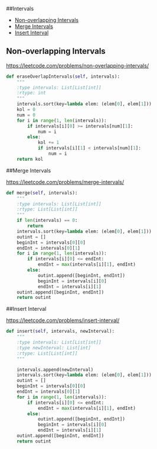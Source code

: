 ##Intervals

+ [Non-overlapping Intervals](#non-overlapping-intervals)
+ [Merge Intervals](#merge-intervals)
+ [Insert Interval](#insert-interval)

## Non-overlapping Intervals

https://leetcode.com/problems/non-overlapping-intervals/

```python
def eraseOverlapIntervals(self, intervals):
    """
    :type intervals: List[List[int]]
    :rtype: int
    """
    intervals.sort(key=lambda elem: (elem[0], elem[1]))
    kol = 0
    num = 0
    for i in range(1, len(intervals)):
        if intervals[i][0] >= intervals[num][1]:
            num = i
        else:
            kol += 1
            if intervals[i][1] < intervals[num][1]:
                num = i
    return kol
```

##Merge Intervals

https://leetcode.com/problems/merge-intervals/

```python
def merge(self, intervals):
    """
    :type intervals: List[List[int]]
    :rtype: List[List[int]]
    """
    if len(intervals) == 0:
        return
    intervals.sort(key=lambda elem: (elem[0], elem[1]))
    outint = []
    beginInt = intervals[0][0]
    endInt = intervals[0][1]
    for i in range(1, len(intervals)):
        if intervals[i][0] <= endInt:
            endInt = max(intervals[i][1], endInt)
        else:
            outint.append([beginInt, endInt])
            beginInt = intervals[i][0]
            endInt = intervals[i][1]
    outint.append([beginInt, endInt])
    return outint
```

##Insert Interval

https://leetcode.com/problems/insert-interval/

```python
def insert(self, intervals, newInterval):
    """
    :type intervals: List[List[int]]
    :type newInterval: List[int]
    :rtype: List[List[int]]
    """

    intervals.append(newInterval)
    intervals.sort(key=lambda elem: (elem[0], elem[1]))
    outint = []
    beginInt = intervals[0][0]
    endInt = intervals[0][1]
    for i in range(1, len(intervals)):
        if intervals[i][0] <= endInt:
            endInt = max(intervals[i][1], endInt)
        else:
            outint.append([beginInt, endInt])
            beginInt = intervals[i][0]
            endInt = intervals[i][1]
    outint.append([beginInt, endInt])
    return outint
```

